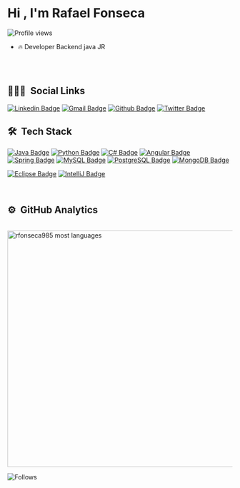 
<h1 align="left">Hi , I'm Rafael Fonseca</h1>
<p align="left"> <img src="https://komarev.com/ghpvc/?username=rfonseca985&color=red" alt="Profile views" /> </p>

- 🔥  Developer Backend java JR 

<br><br>
## 👨🏽‍🦲 &nbsp;Social Links
[![Linkedin Badge](https://img.shields.io/badge/-LinkedIn-blue?style=flat-square&logo=Linkedin&logoColor=white&link=https://www.linkedin.com/in/rfonseca-3a001b180/)](https://www.linkedin.com/in/rfonseca-3a001b180/)
[![Gmail Badge](https://img.shields.io/badge/-Gmail-c14438?style=flat-square&logo=Gmail&logoColor=white&link=mailto:rfonseca985@gmail.com)](mailto:rfonseca985@gmail.com)
[![Github Badge](https://img.shields.io/badge/-Github-000?style=flat-square&logo=Github&logoColor=white&link=https://github.com/rfonseca985)](https://github.com/rfonseca985)
[![Twitter Badge](https://img.shields.io/badge/Twitter-1DA1F2?style=flat-square&logo=twitter&logoColor=white)](https://twitter.com/rfonseca85)


## 🛠 &nbsp;Tech Stack

[![Java Badge](https://img.shields.io/badge/Java-ED8B00?style=flat-square&logo=java&logoColor=white)](https://www.java.com/pt-BR/)
[![Python Badge](https://img.shields.io/badge/Python-14354C?style=flat-square&logo=python&logoColor=white)](https://www.python.org/)
[![C# Badge](https://img.shields.io/badge/C%23-239120?style=flat-square&logo=c-sharp&logoColor=white)](https://dotnet.microsoft.com/pt-br/languages/csharp)
[![Angular Badge](https://img.shields.io/badge/Angular-DD0031?style=flat-square&logo=angular&logoColor=white)](https://angular.io/)
[![Spring Badge](https://img.shields.io/badge/Spring-6DB33F?style=flat-square&logo=spring&logoColor=white)](https://spring.io/)
[![MySQL Badge](https://img.shields.io/badge/MySQL-00000F?style=flat-square&logo=mysql&logoColor=white)](https://www.mysql.com/)
[![PostgreSQL Badge](https://img.shields.io/badge/PostgreSQL-316192?style=flat-square&logo=postgresql&logoColor=white)](https://www.postgresql.org/)
[![MongoDB Badge](https://img.shields.io/badge/MongoDB-4EA94B?style=flat-square&logo=mongodb&logoColor=white)](https://www.mongodb.com/pt-br)


[![Eclipse Badge](https://img.shields.io/badge/Eclipse-2C2255?style=flat-square&logo=eclipse&logoColor=white)](https://www.eclipse.org/)
[![IntelliJ Badge](https://img.shields.io/badge/IntelliJ-000000?style=flat-square&logo=intellijidea&logoColor=white)](https://www.jetbrains.com/idea/)



<br/>

## ⚙️ &nbsp;GitHub Analytics

<!-- ![snake gif](https://github.com/rfonseca985/rfonseca985/blob/output/github-contribution-grid-snake.svg)
<p align="left"> -->


<br>
<img width="530em" src="https://github-readme-stats.vercel.app/api/top-langs/?username=rfonseca985&layout=compact&theme=vision-friendly-dark" alt="rfonseca985 most languages"/>
</p>

![Follows](https://img.shields.io/github/followers/rfonseca985?label=Followers)



